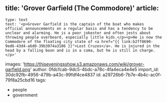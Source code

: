 title: 'Grover Garfield (The Commodore)'
article:
  -
    type: text
    text: '<p>Grover Garfield is the captain of the boat who makes official announcements on a regular basis and has a tendency to be unclear and alarming. He is a poor jokester and often jests about throwing people overboard, especially little kids.</p><p>He is now the Commodore of the floating city state of <a href="{{ link:b2ff8690-9ed6-43d4-a6d0-39b3074a3106 }}">Lost Cruzes</a>. He is injured in the head by a falling boon and is in a coma, but he is still in charge.</p>'
images: 'https://thiseveningsshow.s3.amazonaws.com/wiki/grover-garfield.png'
author: 0fdcfcab-9dc5-4bdc-a78c-4fa4eca4e4e5
import_id: 30dc92fb-4956-479b-a43c-99fdf4ce4837
id: a29726b6-7b7e-4b4c-ac0f-79f8a25cbd16
tags:
  - people
  - government

